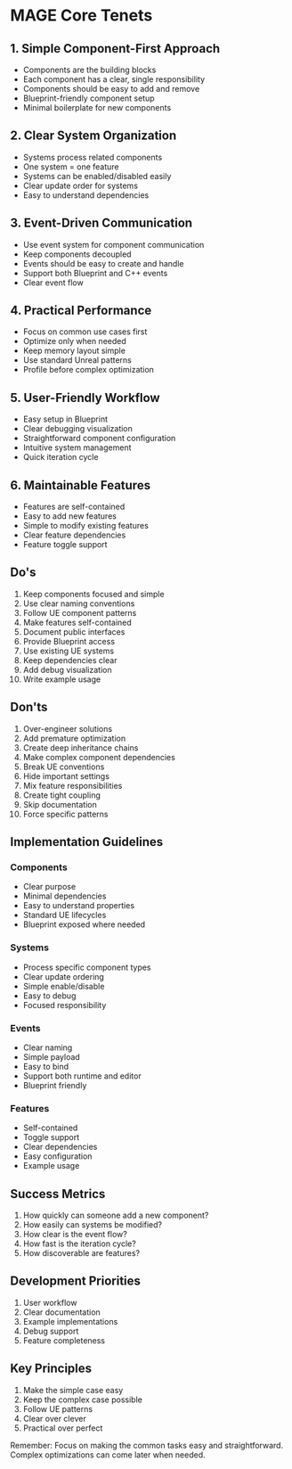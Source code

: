 # MAGE Core Tenets

## 1. Simple Component-First Approach
- Components are the building blocks
- Each component has a clear, single responsibility
- Components should be easy to add and remove
- Blueprint-friendly component setup
- Minimal boilerplate for new components

## 2. Clear System Organization
- Systems process related components
- One system = one feature
- Systems can be enabled/disabled easily
- Clear update order for systems
- Easy to understand dependencies

## 3. Event-Driven Communication
- Use event system for component communication
- Keep components decoupled
- Events should be easy to create and handle
- Support both Blueprint and C++ events
- Clear event flow

## 4. Practical Performance
- Focus on common use cases first
- Optimize only when needed
- Keep memory layout simple
- Use standard Unreal patterns
- Profile before complex optimization

## 5. User-Friendly Workflow
- Easy setup in Blueprint
- Clear debugging visualization
- Straightforward component configuration
- Intuitive system management
- Quick iteration cycle

## 6. Maintainable Features
- Features are self-contained
- Easy to add new features
- Simple to modify existing features
- Clear feature dependencies
- Feature toggle support

## Do's
1. Keep components focused and simple
2. Use clear naming conventions
3. Follow UE component patterns
4. Make features self-contained
5. Document public interfaces
6. Provide Blueprint access
7. Use existing UE systems
8. Keep dependencies clear
9. Add debug visualization
10. Write example usage

## Don'ts
1. Over-engineer solutions
2. Add premature optimization
3. Create deep inheritance chains
4. Make complex component dependencies
5. Break UE conventions
6. Hide important settings
7. Mix feature responsibilities
8. Create tight coupling
9. Skip documentation
10. Force specific patterns

## Implementation Guidelines

### Components
- Clear purpose
- Minimal dependencies
- Easy to understand properties
- Standard UE lifecycles
- Blueprint exposed where needed

### Systems
- Process specific component types
- Clear update ordering
- Simple enable/disable
- Easy to debug
- Focused responsibility

### Events
- Clear naming
- Simple payload
- Easy to bind
- Support both runtime and editor
- Blueprint friendly

### Features
- Self-contained
- Toggle support
- Clear dependencies
- Easy configuration
- Example usage

## Success Metrics
1. How quickly can someone add a new component?
2. How easily can systems be modified?
3. How clear is the event flow?
4. How fast is the iteration cycle?
5. How discoverable are features?

## Development Priorities
1. User workflow
2. Clear documentation
3. Example implementations
4. Debug support
5. Feature completeness

## Key Principles
1. Make the simple case easy
2. Keep the complex case possible
3. Follow UE patterns
4. Clear over clever
5. Practical over perfect

Remember: Focus on making the common tasks easy and straightforward. Complex optimizations can come later when needed.